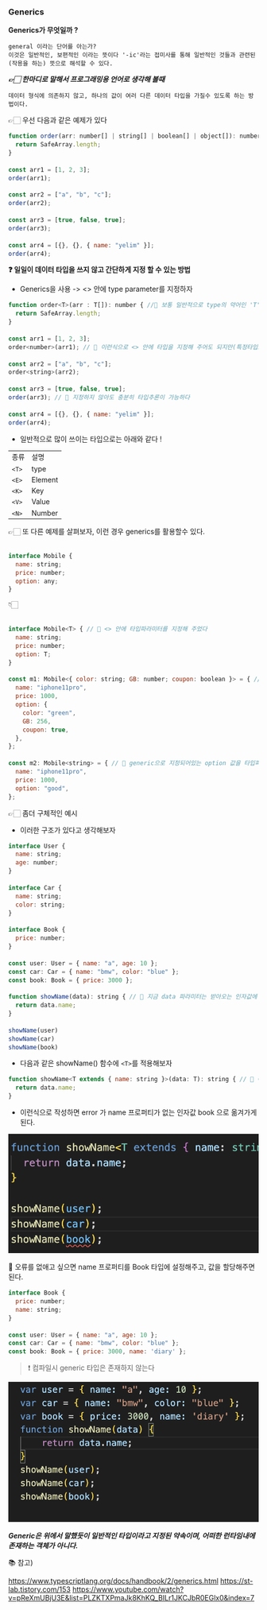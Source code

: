 ### **Generics**

**Generics가 무엇일까 ?**

    general 이라는 단어를 아는가? 
    이것은 일반적인, 보편적인 이라는 뜻이다 '-ic'라는 접미사를 통해 일반적인 것들과 관련된(작용을 하는) 뜻으로 해석할 수 있다.


**_👉🏻 한마디로 말해서 프로그래밍용 언어로 생각해 볼때_**

    데이터 형식에 의존하지 않고, 하나의 값이 여러 다른 데이터 타입을 가질수 있도록 하는 방법이다.



👉🏻 우선 다음과 같은 예제가 있다

```js
function order(arr: number[] | string[] | boolean[] | object[]): number { //📌 이러한 방식으로 변수가 하나씩 선언될때마다 데이터 타입을 지정해 줘야한다.
  return SafeArray.length;
}

const arr1 = [1, 2, 3];
order(arr1);

const arr2 = ["a", "b", "c"];
order(arr2);

const arr3 = [true, false, true];
order(arr3);

const arr4 = [{}, {}, { name: "yelim" }];
order(arr4);

```

**❓ 일일이 데이터 타입을 쓰지 않고 간단하게 지정 할 수 있는 방법**

- Generics을 사용 -> <> 안에 type parameter를 지정하자


```js
function order<T>(arr : T[]): number { //📌 보통 일반적으로 type의 약어인 'T'를 사용한다. 상관 x
  return SafeArray.length;
}

const arr1 = [1, 2, 3];
order<number>(arr1); // 📌 이런식으로 <> 안에 타입을 지정해 주어도 되지만(특정타입으로 강조하고 싶을때만 사용),

const arr2 = ["a", "b", "c"];
order<string>(arr2);

const arr3 = [true, false, true];
order(arr3); // 📌 지정하지 않아도 충분히 타입추론이 가능하다

const arr4 = [{}, {}, { name: "yelim" }];
order(arr4);

```

- 일반적으로 많이 쓰이는 타입으로는 아래와 같다 !

|||
|-|-|
|종류|설명|
|`<T>`|type|
|`<E>`|Element|
|`<K>`|Key|
|`<V>`|Value|
|`<N>`|Number|


👉🏻 또 다른 예제를 살펴보자, 이런 경우 generics를 활용할수 있다.

```js

interface Mobile {
  name: string;
  price: number;
  option: any;
}

```

👇🏻

```js

interface Mobile<T> { // 📌 <> 안에 타입파라미터를 지정해 주었다
  name: string;
  price: number;
  option: T; 
}

const m1: Mobile<{ color: string; GB: number; coupon: boolean }> = { // 📌 generic으로 지정되어있는 option 객체내의 값을 타입파라미터로 보내준다.
  name: "iphone11pro",
  price: 1000,
  option: {
    color: "green",
    GB: 256,
    coupon: true,
  },
};

const m2: Mobile<string> = { // 📌 generic으로 지정되어있는 option 값을 타입파라미터로 보내준다.
  name: "iphone11pro",
  price: 1000,
  option: "good",
};

```

👉🏻 좀더 구체적인 예시

- 이러한 구조가 있다고 생각해보자

```js
interface User {
  name: string;
  age: number;
}

interface Car {
  name: string;
  color: string;
}

interface Book {
  price: number;
}

const user: User = { name: "a", age: 10 };
const car: Car = { name: "bmw", color: "blue" };
const book: Book = { price: 3000 };

function showName(data): string { // 📌 지금 data 파라미터는 받아오는 인자값에 name이 없으므로 error를 나타내게 되며, any 타입으로 임의 지정되어있다.
  return data.name;
}

showName(user)
showName(car)
showName(book)
```
- 다음과 같은 showName() 함수에 `<T>`를 적용해보자

```js
function showName<T extends { name: string }>(data: T): string { // 📌 이런식으로 타입 파라미터를 확장시켜 명시되는 타입을 구체적으로 표기할 수 있다.
  return data.name;
}
```
- 이런식으로 작성하면 error 가 name 프로퍼티가 없는 인자값 book 으로 옮겨가게 된다.

<img src="./img/002_1.png">

🔑 오류를 없애고 싶으면 name 프로퍼티를 Book 타입에 설정해주고, 값을 할당해주면 된다.

```js
interface Book {
  price: number;
  name: string; 
}

const user: User = { name: "a", age: 10 };
const car: Car = { name: "bmw", color: "blue" };
const book: Book = { price: 3000, name: 'diary' };
```



> ❗️ 컴파일시 generic 타입은 존재하지 않는다

<img src="./img/002_2.png">

**_Generic은 위에서 말했듯이 일반적인 타입이라고 지정된 약속이며, 어떠한 런타임내에 존재하는 객체가 아니다._**





📚 참고) 

https://www.typescriptlang.org/docs/handbook/2/generics.html
https://st-lab.tistory.com/153
https://www.youtube.com/watch?v=pReXmUBjU3E&list=PLZKTXPmaJk8KhKQ_BILr1JKCJbR0EGlx0&index=7

